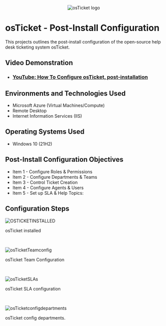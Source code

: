 <p align="center">
<img src="https://i.imgur.com/Clzj7Xs.png" alt="osTicket logo"/>
</p>

<h1>osTicket - Post-Install Configuration</h1>
This projects outlines the post-install configuration of the open-source help desk ticketing system osTicket.<br />


<h2>Video Demonstration</h2>

- ### [YouTube: How To Configure osTicket, post-installation](https://www.youtube.com)

<h2>Environments and Technologies Used</h2>

- Microsoft Azure (Virtual Machines/Compute)
- Remote Desktop
- Internet Information Services (IIS)

<h2>Operating Systems Used </h2>

- Windows 10</b> (21H2)

<h2>Post-Install Configuration Objectives</h2>

- Item 1 - Configure Roles & Permissions
- Item 2 - Configure Departments & Teams
- Item 3 - Control Ticket Creation
- Item 4 - Configure Agents & Users
- Item 5 - Set up SLA & Help Topics:

<h2>Configuration Steps</h2>

<p>
  
![OSTICKETINSTALLED](https://github.com/user-attachments/assets/fac2eac2-a4e0-4ab9-8ac7-c57e4d90e2fd)

</p>
<p>
osTicket installed
</p>
<br />

<p>
  
![osTicketTeamconfig](https://github.com/user-attachments/assets/29c07ad3-9219-4975-a0ba-6b5fd43a28e3)

</p>
<p>
osTicket Team Configuration
</p>
<br />

<p>
  
![osTicketSLAs](https://github.com/user-attachments/assets/fa84cefa-9fcc-4109-84fb-45b56e6bf70a)

</p>
<p>
osTicket SLA configuration
</p>
<br />

<p>
  
![osTicketconfigdepartments](![412171473-01ffcc2f-6e1c-419d-a754-d75146711a48](https://github.com/user-attachments/assets/7b5d0dc3-1301-49f5-a718-059e80bc96f7)
)

</p>
<p>
osTicket config departments.
